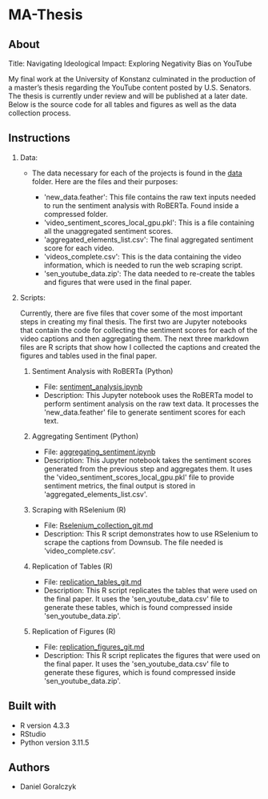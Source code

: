 # MA-Thesis

## About
Title: Navigating Ideological Impact: Exploring Negativity Bias on YouTube 
  
My final work at the University of Konstanz culminated in the production of a master’s thesis regarding the YouTube content posted by U.S. Senators. The thesis is currently under review and will be published at a later date. Below is the source code for all tables and figures as well as the data collection process.

## Instructions

1. Data:  
      
   * The data necessary for each of the projects is found in the [data](/data) folder. Here are the files and their purposes:
     
     * 'new_data.feather': This file contains the raw text inputs needed to run the sentiment analysis with RoBERTa. Found inside a compressed folder. 
     * 'video_sentiment_scores_local_gpu.pkl': This is a file containing all the unaggregated sentiment scores.
     * 'aggregated_elements_list.csv': The final aggregated sentiment score for each video.
     * 'videos_complete.csv': This is the data containing the video information, which is needed to run the web scraping script.
     * 'sen_youtube_data.zip': The data needed to re-create the tables and figures that were used in the final paper.
     
     
        
2. Scripts:  
     
   Currently, there are five files that cover some of the most important steps in creating my final thesis. The first two are Jupyter notebooks that contain the code for collecting the sentiment scores for each of the video captions and then aggregating them. The next three markdown files are R scripts that show how I collected the captions and created the figures and tables used in the final paper.  

    1. Sentiment Analysis with RoBERTa (Python)
       * File: [sentiment_analysis.ipynb](/sentiment_analysis.ipynb)
       * Description: This Jupyter notebook uses the RoBERTa model to perform sentiment analysis on the raw text data. It processes the 'new_data.feather' file to generate sentiment scores for each text.  
         
    2. Aggregating Sentiment (Python)  
       * File: [aggregating_sentiment.ipynb](/aggregating_sentiment.ipynb)
       * Description: This Jupyter notebook takes the sentiment scores generated from the previous step and aggregates them. It uses the 'video_sentiment_scores_local_gpu.pkl' file to provide sentiment metrics, the final output is stored in 'aggregated_elements_list.csv'.
    3. Scraping with RSelenium (R)  
       * File: [Rselenium_collection_git.md](/Rselenium_collection_git.md)
       * Description: This R script demonstrates how to use RSelenium to scrape the captions from Downsub. The file needed is 'video_complete.csv'.  
    4. Replication of Tables (R)
       * File: [replication_tables_git.md](/replication_tables_git.md)
       * Description: This R script replicates the tables that were used on the final paper. It uses the 'sen_youtube_data.csv' file to generate these tables, which is found compressed inside 'sen_youtube_data.zip'.   
    5. Replication of Figures (R)
       * File: [replication_figures_git.md](/replication_figures_git.md)  
       * Description: This R script replicates the figures that were used on the final paper. It uses the 'sen_youtube_data.csv' file to generate these figures, which is found compressed inside 'sen_youtube_data.zip'. 

## Built with
* R version 4.3.3 
* RStudio
* Python version 3.11.5


## Authors
* Daniel Goralczyk
